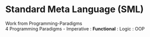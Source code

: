 # Standard Meta Language (SML)
Work from Programming-Paradigms \
4 Programming Paradigms - Imperative : <b>Functional</b> : Logic : OOP

